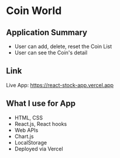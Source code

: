 # Coin World

## Application Summary

- User can add, delete, reset the Coin List
- User can see the Coin's detail

## Link

Live App: https://react-stock-app.vercel.app

## What I use for App

- HTML, CSS
- React.js, React hooks
- Web APIs
- Chart.js
- LocalStorage
- Deployed via Vercel